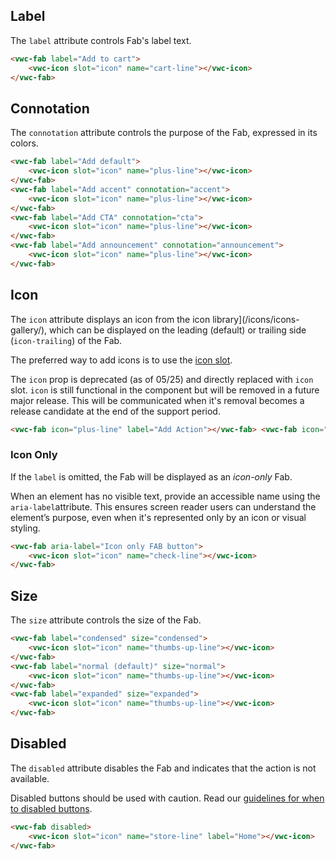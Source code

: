 ## Label

The `label` attribute controls Fab's label text.

```html preview
<vwc-fab label="Add to cart">
	<vwc-icon slot="icon" name="cart-line"></vwc-icon>
</vwc-fab>
```

## Connotation

The `connotation` attribute controls the purpose of the Fab, expressed in its colors.

```html preview
<vwc-fab label="Add default">
	<vwc-icon slot="icon" name="plus-line"></vwc-icon>
</vwc-fab>
<vwc-fab label="Add accent" connotation="accent">
	<vwc-icon slot="icon" name="plus-line"></vwc-icon>
</vwc-fab>
<vwc-fab label="Add CTA" connotation="cta">
	<vwc-icon slot="icon" name="plus-line"></vwc-icon>
</vwc-fab>
<vwc-fab label="Add announcement" connotation="announcement">
	<vwc-icon slot="icon" name="plus-line"></vwc-icon>
</vwc-fab>
```

## Icon

The `icon` attribute displays an icon from the icon library](/icons/icons-gallery/), which can be displayed on the leading (default) or trailing side (`icon-trailing`) of the Fab.

The preferred way to add icons is to use the [icon slot](/components/fab/code/#icon-slot).

<vwc-note connotation="warning" headline="Deprecated Prop: icon">
	<vwc-icon slot="icon" name="warning-line" label="Warning:"></vwc-icon>

The `icon` prop is deprecated (as of 05/25) and directly replaced with `icon` slot. `icon` is still functional in the component but will be removed in a future major release. This will be communicated when it's removal becomes a release candidate at the end of the support period.

</vwc-note>

```html preview
<vwc-fab icon="plus-line" label="Add Action"></vwc-fab> <vwc-fab icon="cart-line" icon-trailing label="icon-trailing"></vwc-fab>
```

### Icon Only

If the `label` is omitted, the Fab will be displayed as an _icon-only_ Fab.

<vwc-note connotation="information" headline="Accessibility Tip">
	<vwc-icon slot="icon" name="accessibility-line"></vwc-icon>

When an element has no visible text, provide an accessible name using the <nobr><code>aria-label</code></nobr>attribute. This ensures screen reader users can understand the element’s purpose, even when it's represented only by an icon or visual styling.

</vwc-note>

```html preview
<vwc-fab aria-label="Icon only FAB button">
	<vwc-icon slot="icon" name="check-line"></vwc-icon>
</vwc-fab>
```

## Size

The `size` attribute controls the size of the Fab.

```html preview
<vwc-fab label="condensed" size="condensed">
	<vwc-icon slot="icon" name="thumbs-up-line"></vwc-icon>
</vwc-fab>
<vwc-fab label="normal (default)" size="normal">
	<vwc-icon slot="icon" name="thumbs-up-line"></vwc-icon>
</vwc-fab>
<vwc-fab label="expanded" size="expanded">
	<vwc-icon slot="icon" name="thumbs-up-line"></vwc-icon>
</vwc-fab>
```

## Disabled

The `disabled` attribute disables the Fab and indicates that the action is not available.

<vwc-note connotation="warning">
	<vwc-icon slot="icon" name="warning-line"></vwc-icon>
	
Disabled buttons should be used with caution. Read our [guidelines for when to disabled buttons](/components/button/guidelines/#disabled).

</vwc-note>

```html preview
<vwc-fab disabled>
	<vwc-icon slot="icon" name="store-line" label="Home"></vwc-icon>
</vwc-fab>
```
